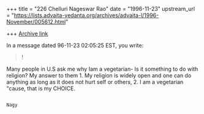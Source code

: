 +++
title = "226 Chelluri Nageswar Rao"
date = "1996-11-23"
upstream_url = "https://lists.advaita-vedanta.org/archives/advaita-l/1996-November/005612.html"

+++
[Archive link](https://lists.advaita-vedanta.org/archives/advaita-l/1996-November/005612.html)

In a message dated 96-11-23 02:05:25 EST, you write:

>!

Many people in U.S ask me why Iam a vegetarian- Is it something to do with
religion?
My answer to them 1. My religion is widely open and one can do anything as
long as it does not hurt self or others,    2. I am a vegetarian "cause, that
is my CHOICE.


















                                                                         Nagy

